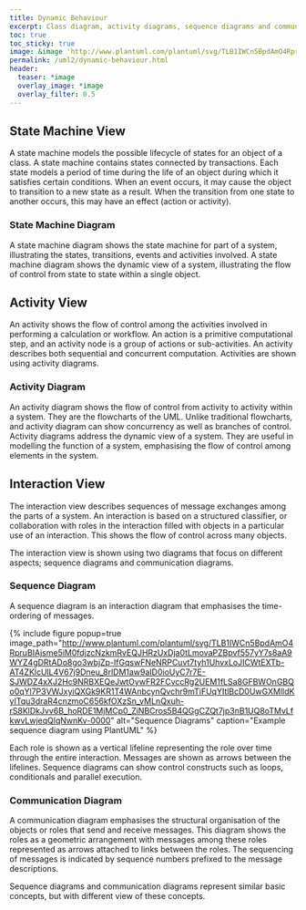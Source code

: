 ```yaml
---
title: Dynamic Behaviour
excerpt: Class diagram, activity diagrams, sequence diagrams and communication diagrams.
toc: true
toc_sticky: true
image: &image 'http://www.plantuml.com/plantuml/svg/TLB1IWCn5BpdAmO4RpruBIAjsme5iM0fdjzcNzkmRvEQJHRzUxDja0tLmovaPZBpvf557yY7s8aA9WYZ4gDRtADo8go3wbjZp-IfGqswFNeNRPCuvt7tyh1UhvxLoJICWtEXTb-AT4ZKlcUlL4V67j9Dneu_8rlDM1aw9aID0ioUyC7r7E-SJWDZ4xXJ2Hc9NRBXEQeJwtOywFR2FCvccRg2UEM1fLSa8GFBWOnGBQo0qYl7P3VWJxyiQXGk9KR1T4WAnbcynQvchr9mTiFUqYItlBcD0UwGXMlldKyITqu3draR4cnzmoC656kfOXzSn_vMLnQxuh-rS8KlDkJvv6B_hoRDE1MjMCp0_ZiNBCros5B4QGgCZQt7jp3nB1UQ8oTMvLfkwvLwjeqQlqNwnKv-0000'
permalink: /uml2/dynamic-behaviour.html
header:
  teaser: *image
  overlay_image: *image
  overlay_filter: 0.5
---
```


## State Machine View

A state machine models the possible lifecycle of states for an object of a class. A state machine contains states connected by transactions. Each state models a period of time during the life of an object during which it satisfies certain conditions. When an event occurs, it may cause the object to transition to a new state as a result. When the transition from one state to another occurs, this may have an effect (action or activity).

### State Machine Diagram

A state machine diagram shows the state machine for part of a system, illustrating the states, transitions, events and activities involved. A state machine diagram shows the dynamic view of a system, illustrating the flow of control from state to state within a single object.

## Activity View

An activity shows the flow of control among the activities involved in performing a calculation or workflow. An action is a primitive computational step, and an activity node is a group of actions or sub-activities. An activity describes both sequential and concurrent computation. Activities are shown using activity diagrams.

### Activity Diagram

An activity diagram shows the flow of control from activity to activity within a system. They are the flowcharts of the UML. Unlike traditional flowcharts, and activity diagram can show concurrency as well as branches of control. Activity diagrams address the dynamic view of a system. They are useful in modelling the function of a system, emphasising the flow of control among elements in the system.

## Interaction View

The interaction view describes sequences of message exchanges among the parts of a system. An interaction is based on a structured classifier, or collaboration with roles in the interaction filled with objects in a particular use of an interaction. This shows the flow of control across many objects.

The interaction view is shown using two diagrams that focus on different aspects; sequence diagrams and communication diagrams.

### Sequence Diagram

A sequence diagram is an interaction diagram that emphasises the time-ordering of messages.

{% include figure popup=true image_path="http://www.plantuml.com/plantuml/svg/TLB1IWCn5BpdAmO4RpruBIAjsme5iM0fdjzcNzkmRvEQJHRzUxDja0tLmovaPZBpvf557yY7s8aA9WYZ4gDRtADo8go3wbjZp-IfGqswFNeNRPCuvt7tyh1UhvxLoJICWtEXTb-AT4ZKlcUlL4V67j9Dneu_8rlDM1aw9aID0ioUyC7r7E-SJWDZ4xXJ2Hc9NRBXEQeJwtOywFR2FCvccRg2UEM1fLSa8GFBWOnGBQo0qYl7P3VWJxyiQXGk9KR1T4WAnbcynQvchr9mTiFUqYItlBcD0UwGXMlldKyITqu3draR4cnzmoC656kfOXzSn_vMLnQxuh-rS8KlDkJvv6B_hoRDE1MjMCp0_ZiNBCros5B4QGgCZQt7jp3nB1UQ8oTMvLfkwvLwjeqQlqNwnKv-0000" alt="Sequence Diagrams" caption="Example sequence diagram using PlantUML" %}

Each role is shown as a vertical lifeline representing the role over time through the entire interaction. Messages are shown as arrows between the lifelines. Sequence diagrams can show control constructs such as loops, conditionals and parallel execution.

### Communication Diagram

A communication diagram emphasises the structural organisation of the objects or roles that send and receive messages. This diagram shows the roles as a geometric arrangement with messages among these roles represented as arrows attached to links between the roles. The sequencing of messages is indicated by sequence numbers prefixed to the message descriptions.

Sequence diagrams and communication diagrams represent similar basic concepts, but with different view of these concepts.
